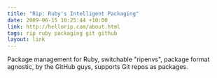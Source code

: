 ```yaml
---
title: "Rip: Ruby's Intelligent Packaging"
date: 2009-06-15 10:25:44 +10:00
link: http://hellorip.com/about.html
tags: rip ruby packaging git github
layout: link
---
```

Package management for Ruby, switchable "ripenvs", package format agnostic, by the GitHub guys, supports Git repos as packages.
